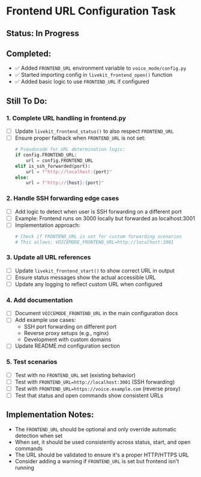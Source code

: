 # Frontend URL Configuration Task

## Status: In Progress

## Completed:
- ✅ Added `FRONTEND_URL` environment variable to `voice_mode/config.py`
- ✅ Started importing config in `livekit_frontend_open()` function
- ✅ Added basic logic to use `FRONTEND_URL` if configured

## Still To Do:

### 1. Complete URL handling in frontend.py
- [ ] Update `livekit_frontend_status()` to also respect `FRONTEND_URL`
- [ ] Ensure proper fallback when `FRONTEND_URL` is not set:
  ```python
  # Pseudocode for URL determination logic:
  if config.FRONTEND_URL:
      url = config.FRONTEND_URL
  elif is_ssh_forwarded(port):
      url = f"http://localhost:{port}"
  else:
      url = f"http://{host}:{port}"
  ```

### 2. Handle SSH forwarding edge cases
- [ ] Add logic to detect when user is SSH forwarding on a different port
- [ ] Example: Frontend runs on 3000 locally but forwarded as localhost:3001
- [ ] Implementation approach:
  ```python
  # Check if FRONTEND_URL is set for custom forwarding scenarios
  # This allows: VOICEMODE_FRONTEND_URL=http://localhost:3001
  ```

### 3. Update all URL references
- [ ] Update `livekit_frontend_start()` to show correct URL in output
- [ ] Ensure status messages show the actual accessible URL
- [ ] Update any logging to reflect custom URL when configured

### 4. Add documentation
- [ ] Document `VOICEMODE_FRONTEND_URL` in the main configuration docs
- [ ] Add example use cases:
  - SSH port forwarding on different port
  - Reverse proxy setups (e.g., nginx)
  - Development with custom domains
- [ ] Update README.md configuration section

### 5. Test scenarios
- [ ] Test with no `FRONTEND_URL` set (existing behavior)
- [ ] Test with `FRONTEND_URL=http://localhost:3001` (SSH forwarding)
- [ ] Test with `FRONTEND_URL=https://voice.example.com` (reverse proxy)
- [ ] Test that status and open commands show consistent URLs

## Implementation Notes:
- The `FRONTEND_URL` should be optional and only override automatic detection when set
- When set, it should be used consistently across status, start, and open commands
- The URL should be validated to ensure it's a proper HTTP/HTTPS URL
- Consider adding a warning if `FRONTEND_URL` is set but frontend isn't running